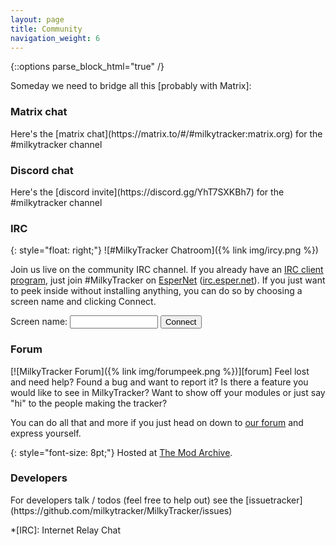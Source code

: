 ```yaml
---
layout: page
title: Community
navigation_weight: 6
---
```

{::options parse_block_html="true" /}

Someday we need to bridge all this [probably with Matrix]:

### Matrix chat
<div class="section">
Here's the [matrix chat](https://matrix.to/#/#milkytracker:matrix.org) for the #milkytracker channel
</div>

### Discord chat
<div class="section">
Here's the [discord invite](https://discord.gg/YhT7SXKBh7) for the #milkytracker channel
</div>

### IRC
<div class="section">
{: style="float: right;"}
![#MilkyTracker Chatroom]({% link img/ircy.png %})

Join us live on the community IRC channel. If you already have an [IRC client program][irc-clients], just join #MilkyTracker on [EsperNet] ([irc.esper.net]). If you just want to peek inside without installing anything, you can do so by choosing a screen name and clicking Connect.
<form id="login" action="http://webchat.esper.net/" onsubmit="javascript:return validateLogin();">
Screen name:
<input type="text" id="nick" name="nick" maxlength="30" style="width: 20ex;" />
<input id="connect" type="submit" value="Connect" />
<input name="channels" type="hidden" value="MilkyTracker" />
<input name="prompt" type="hidden" value="0" />
<input name="bg_color" type="hidden" value="223344" />
</form>
</div>

<!-- 
We don't need this, do we?
### E-mail
<div class="section">
You can also contact the MilkyTracker team by email at <span class="email">ten.rekcartyklim@troppus</span>. If the address looks weird, maybe you should look at it from <cite>reverse</cite> angle.
</div>
-->

### Forum

<div class="section">
[![MilkyTracker Forum]({% link img/forumpeek.png %})][forum]
Feel lost and need help?  
Found a bug and want to report it?  
Is there a feature you would like to see in MilkyTracker?  
Want to show off your modules or just say "hi" to the people making the tracker?

You can do all that and more if you just head on down to <a href="http://modarchive.org/forums/index.php?board=30.0">our forum</a> and express yourself.

{: style="font-size: 8pt;"}
Hosted at [The Mod Archive][mod-archive].
</div>

<script type="text/javascript">
    //<![CDATA[
        setTimeout("document.getElementById('nick').focus();", 0);
    //]]>
</script>


### Developers
<div class="section">
For developers talk / todos (feel free to help out) see the [issuetracker](https://github.com/milkytracker/MilkyTracker/issues)
</div>

*[IRC]: Internet Relay Chat

[forum]: http://modarchive.org/forums/index.php?board=30.0
[mod-archive]: http://modarchive.org
[irc-clients]: http://en.wikipedia.org/wiki/Comparison_of_Internet_Relay_Chat_clients
[EsperNet]: http://esper.net/
[irc.esper.net]: irc://irc.esper.net/MilkyTracker
